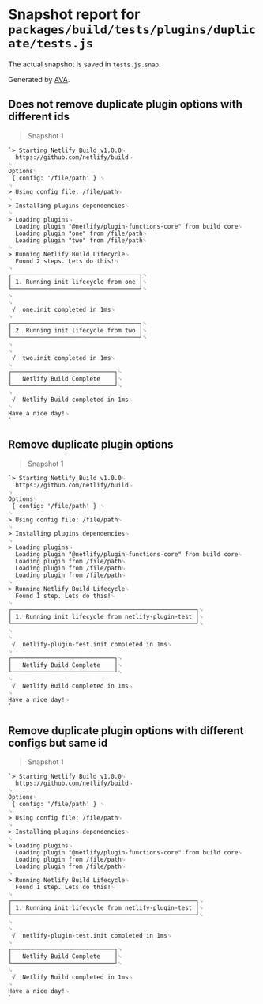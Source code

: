 # Snapshot report for `packages/build/tests/plugins/duplicate/tests.js`

The actual snapshot is saved in `tests.js.snap`.

Generated by [AVA](https://ava.li).

## Does not remove duplicate plugin options with different ids

> Snapshot 1

    `> Starting Netlify Build v1.0.0␊
      https://github.com/netlify/build␊
    ␊
    Options␊
     { config: '/file/path' } ␊
    ␊
    > Using config file: /file/path␊
    ␊
    > Installing plugins dependencies␊
    ␊
    > Loading plugins␊
      Loading plugin "@netlify/plugin-functions-core" from build core␊
      Loading plugin "one" from /file/path␊
      Loading plugin "two" from /file/path␊
    ␊
    > Running Netlify Build Lifecycle␊
      Found 2 steps. Lets do this!␊
    ␊
    ┌────────────────────────────────────┐␊
    │ 1. Running init lifecycle from one │␊
    └────────────────────────────────────┘␊
    ␊
    ␊
     √  one.init completed in 1ms␊
    ␊
    ┌────────────────────────────────────┐␊
    │ 2. Running init lifecycle from two │␊
    └────────────────────────────────────┘␊
    ␊
    ␊
     √  two.init completed in 1ms␊
    ␊
    ┌─────────────────────────────┐␊
    │   Netlify Build Complete    │␊
    └─────────────────────────────┘␊
    ␊
     √  Netlify Build completed in 1ms␊
    ␊
    Have a nice day!␊
    `

## Remove duplicate plugin options

> Snapshot 1

    `> Starting Netlify Build v1.0.0␊
      https://github.com/netlify/build␊
    ␊
    Options␊
     { config: '/file/path' } ␊
    ␊
    > Using config file: /file/path␊
    ␊
    > Installing plugins dependencies␊
    ␊
    > Loading plugins␊
      Loading plugin "@netlify/plugin-functions-core" from build core␊
      Loading plugin from /file/path␊
      Loading plugin from /file/path␊
      Loading plugin from /file/path␊
    ␊
    > Running Netlify Build Lifecycle␊
      Found 1 step. Lets do this!␊
    ␊
    ┌────────────────────────────────────────────────────┐␊
    │ 1. Running init lifecycle from netlify-plugin-test │␊
    └────────────────────────────────────────────────────┘␊
    ␊
    ␊
     √  netlify-plugin-test.init completed in 1ms␊
    ␊
    ┌─────────────────────────────┐␊
    │   Netlify Build Complete    │␊
    └─────────────────────────────┘␊
    ␊
     √  Netlify Build completed in 1ms␊
    ␊
    Have a nice day!␊
    `

## Remove duplicate plugin options with different configs but same id

> Snapshot 1

    `> Starting Netlify Build v1.0.0␊
      https://github.com/netlify/build␊
    ␊
    Options␊
     { config: '/file/path' } ␊
    ␊
    > Using config file: /file/path␊
    ␊
    > Installing plugins dependencies␊
    ␊
    > Loading plugins␊
      Loading plugin "@netlify/plugin-functions-core" from build core␊
      Loading plugin from /file/path␊
      Loading plugin from /file/path␊
    ␊
    > Running Netlify Build Lifecycle␊
      Found 1 step. Lets do this!␊
    ␊
    ┌────────────────────────────────────────────────────┐␊
    │ 1. Running init lifecycle from netlify-plugin-test │␊
    └────────────────────────────────────────────────────┘␊
    ␊
    ␊
     √  netlify-plugin-test.init completed in 1ms␊
    ␊
    ┌─────────────────────────────┐␊
    │   Netlify Build Complete    │␊
    └─────────────────────────────┘␊
    ␊
     √  Netlify Build completed in 1ms␊
    ␊
    Have a nice day!␊
    `
